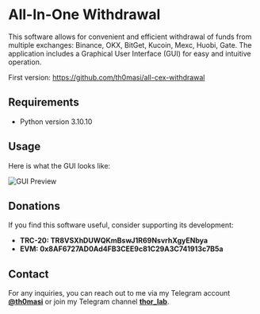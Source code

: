 # All-In-One Withdrawal
This software allows for convenient and efficient withdrawal of funds from multiple exchanges: Binance, OKX, BitGet, Kucoin, Mexc, Huobi, Gate. The application includes a Graphical User Interface (GUI) for easy and intuitive operation.

First version: https://github.com/th0masi/all-cex-withdrawal

## Requirements
- Python version 3.10.10

## Usage
Here is what the GUI looks like:

![GUI Preview](https://i.imgur.com/CDSSPcU.jpg)


## Donations
If you find this software useful, consider supporting its development:

- **TRC-20: TR8VSXhDUWQKmBswJ1R69NsvrhXgyENbya**
- **EVM: 0x8AF6727AD0Ad4FB3CEE9c81C29A3C741913c7B5a**

## Contact

For any inquiries, you can reach out to me via my Telegram account **[@th0masi](https://t.me/th0masi)** or join my Telegram channel **[thor_lab](https://t.me/thor_lab)**.

